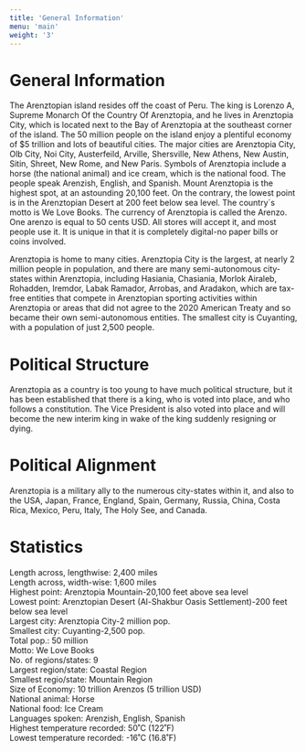 ```yaml
---
title: 'General Information'
menu: 'main'
weight: '3'
---
```


# General Information
The Arenztopian island resides off the coast of Peru. The king is Lorenzo A, Supreme Monarch Of the Country Of Arenztopia, and he lives in Arenztopia City, which is located next to the Bay of Arenztopia at the southeast corner of the island. The 50 million people on the island enjoy a plentiful economy of $5 trillion and lots of beautiful cities. The major cities are Arenztopia City, Olb City, Noi City, Austerfeild, Arville, Shersville, New Athens, New Austin, Sitin, Shreet, New Rome, and New Paris. Symbols of Arenztopia include a horse (the national animal) and ice cream, which is the national food. The people speak Arenzish, English, and Spanish. Mount Arenztopia is the highest spot, at an astounding 20,100 feet. On the contrary, the lowest point is in the Arenztopian Desert at 200 feet below sea level. The country´s motto is We Love Books. The currency of Arenztopia is called the Arenzo. One arenzo is equal to 50 cents USD. All stores will accept it, and most people use it. It is unique in that it is completely digital-no paper bills or coins involved.
 
 
Arenztopia is home to many cities. Arenztopia City is the largest, at nearly 2 million people in population, and there are many semi-autonomous city-states within Arenztopia, including Hasiania, Chasiania, Morlok Airaleb, Rohadden, Iremdor, Labak Ramador, Arrobas, and Aradakon, which are tax-free entities that compete in Arenztopian sporting activities within Arenztopia or areas that did not agree to the 2020 American Treaty and so became their own semi-autonomous entities. The smallest city is Cuyanting, with a population of just 2,500 people.  

# Political Structure
Arenztopia as a country is too young to have much political structure, but it has been established that there is a king, who is voted into place, and who follows a constitution. The Vice President is also voted into place and will become the new interim king in wake of the king suddenly resigning or dying.

# Political Alignment
Arenztopia is a military ally to the numerous city-states within it, and also to the USA, Japan, France, England, Spain, Germany, Russia, China, Costa Rica, Mexico, Peru, Italy, The Holy See, and Canada.

# Statistics
Length across, lengthwise: 2,400 miles   
Length across, width-wise: 1,600 miles   
Highest point: Arenztopia Mountain-20,100 feet above sea level   
Lowest point: Arenztopian Desert (Al-Shakbur Oasis Settlement)-200 feet below sea level   
Largest city: Arenztopia City-2 million pop.   
Smallest city: Cuyanting-2,500 pop.   
Total pop.: 50 million   
Motto: We Love Books   
No. of regions/states: 9   
Largest region/state: Coastal Region   
Smallest regio/state: Mountain Region   
Size of Economy: 10 trillion Arenzos (5 trillion USD)   
National animal: Horse   
National food: Ice Cream   
Languages spoken: Arenzish, English, Spanish   
Highest temperature recorded: 50˚C (122˚F)   
Lowest temperature recorded: -16˚C (16.8˚F)   
